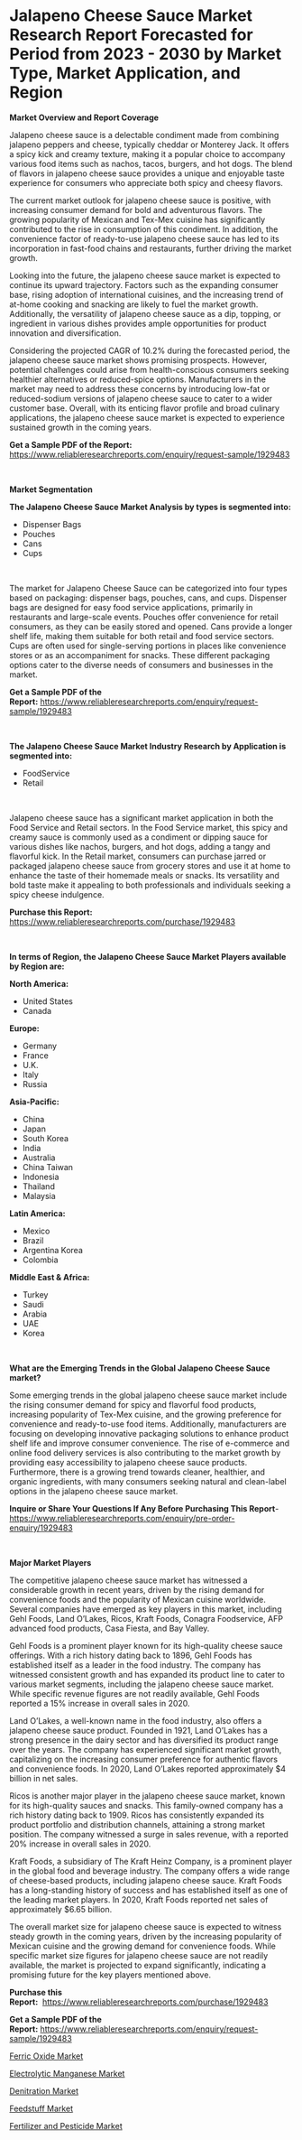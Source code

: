 <p><h1>Jalapeno Cheese Sauce Market Research Report Forecasted for Period from 2023 -  2030 by Market Type, Market Application, and Region</h1></p><p><strong>Market Overview and Report Coverage</strong></p>
<p><p>Jalapeno cheese sauce is a delectable condiment made from combining jalapeno peppers and cheese, typically cheddar or Monterey Jack. It offers a spicy kick and creamy texture, making it a popular choice to accompany various food items such as nachos, tacos, burgers, and hot dogs. The blend of flavors in jalapeno cheese sauce provides a unique and enjoyable taste experience for consumers who appreciate both spicy and cheesy flavors.</p><p>The current market outlook for jalapeno cheese sauce is positive, with increasing consumer demand for bold and adventurous flavors. The growing popularity of Mexican and Tex-Mex cuisine has significantly contributed to the rise in consumption of this condiment. In addition, the convenience factor of ready-to-use jalapeno cheese sauce has led to its incorporation in fast-food chains and restaurants, further driving the market growth.</p><p>Looking into the future, the jalapeno cheese sauce market is expected to continue its upward trajectory. Factors such as the expanding consumer base, rising adoption of international cuisines, and the increasing trend of at-home cooking and snacking are likely to fuel the market growth. Additionally, the versatility of jalapeno cheese sauce as a dip, topping, or ingredient in various dishes provides ample opportunities for product innovation and diversification.</p><p>Considering the projected CAGR of 10.2% during the forecasted period, the jalapeno cheese sauce market shows promising prospects. However, potential challenges could arise from health-conscious consumers seeking healthier alternatives or reduced-spice options. Manufacturers in the market may need to address these concerns by introducing low-fat or reduced-sodium versions of jalapeno cheese sauce to cater to a wider customer base. Overall, with its enticing flavor profile and broad culinary applications, the jalapeno cheese sauce market is expected to experience sustained growth in the coming years.</p></p>
<p><strong>Get a Sample PDF of the Report:</strong> <a href="https://www.reliableresearchreports.com/enquiry/request-sample/1929483">https://www.reliableresearchreports.com/enquiry/request-sample/1929483</a></p>
<p>&nbsp;</p>
<p><strong>Market Segmentation</strong></p>
<p><strong>The Jalapeno Cheese Sauce Market Analysis by types is segmented into:</strong></p>
<p><ul><li>Dispenser Bags</li><li>Pouches</li><li>Cans</li><li>Cups</li></ul></p>
<p>&nbsp;</p>
<p><p>The market for Jalapeno Cheese Sauce can be categorized into four types based on packaging: dispenser bags, pouches, cans, and cups. Dispenser bags are designed for easy food service applications, primarily in restaurants and large-scale events. Pouches offer convenience for retail consumers, as they can be easily stored and opened. Cans provide a longer shelf life, making them suitable for both retail and food service sectors. Cups are often used for single-serving portions in places like convenience stores or as an accompaniment for snacks. These different packaging options cater to the diverse needs of consumers and businesses in the market.</p></p>
<p><strong>Get a Sample PDF of the Report:</strong>&nbsp;<a href="https://www.reliableresearchreports.com/enquiry/request-sample/1929483">https://www.reliableresearchreports.com/enquiry/request-sample/1929483</a></p>
<p>&nbsp;</p>
<p><strong>The Jalapeno Cheese Sauce Market Industry Research by Application is segmented into:</strong></p>
<p><ul><li>FoodService</li><li>Retail</li></ul></p>
<p>&nbsp;</p>
<p><p>Jalapeno cheese sauce has a significant market application in both the Food Service and Retail sectors. In the Food Service market, this spicy and creamy sauce is commonly used as a condiment or dipping sauce for various dishes like nachos, burgers, and hot dogs, adding a tangy and flavorful kick. In the Retail market, consumers can purchase jarred or packaged jalapeno cheese sauce from grocery stores and use it at home to enhance the taste of their homemade meals or snacks. Its versatility and bold taste make it appealing to both professionals and individuals seeking a spicy cheese indulgence.</p></p>
<p><strong>Purchase this Report:</strong>&nbsp; <a href="https://www.reliableresearchreports.com/purchase/1929483">https://www.reliableresearchreports.com/purchase/1929483</a></p>
<p>&nbsp;</p>
<p><strong>In terms of Region, the Jalapeno Cheese Sauce Market Players available by Region are:</strong></p>
<p>
    <p> <strong> North America: </strong>
        <ul>
            <li>United States</li>
            <li>Canada</li>
        </ul>
        </p> 
    <p> <strong> Europe: </strong>
        <ul>
            <li>Germany</li>
            <li>France</li>
            <li>U.K.</li>
            <li>Italy</li>
            <li>Russia</li>
        </ul>
        </p> 
    <p> <strong> Asia-Pacific: </strong>
        <ul>
            <li>China</li>
            <li>Japan</li>
            <li>South Korea</li>
            <li>India</li>
            <li>Australia</li>
            <li>China Taiwan</li>
            <li>Indonesia</li>
            <li>Thailand</li>
            <li>Malaysia</li>
        </ul>
        </p> 
    <p> <strong> Latin America: </strong>
        <ul>
            <li>Mexico</li>
            <li>Brazil</li>
            <li>Argentina Korea</li>
            <li>Colombia</li>
        </ul>
        </p> 
    <p> <strong> Middle East & Africa: </strong>
        <ul>
            <li>Turkey</li>
            <li>Saudi</li>
            <li>Arabia</li>
            <li>UAE</li>
            <li>Korea</li>
        </ul>
    </p>
    </p>
<p>&nbsp;</p>
<p><strong>What are the Emerging Trends in the Global Jalapeno Cheese Sauce market?</strong></p>
<p><p>Some emerging trends in the global jalapeno cheese sauce market include the rising consumer demand for spicy and flavorful food products, increasing popularity of Tex-Mex cuisine, and the growing preference for convenience and ready-to-use food items. Additionally, manufacturers are focusing on developing innovative packaging solutions to enhance product shelf life and improve consumer convenience. The rise of e-commerce and online food delivery services is also contributing to the market growth by providing easy accessibility to jalapeno cheese sauce products. Furthermore, there is a growing trend towards cleaner, healthier, and organic ingredients, with many consumers seeking natural and clean-label options in the jalapeno cheese sauce market.</p></p>
<p><strong>Inquire or Share Your Questions If Any Before Purchasing This Report</strong>- <a href="https://www.reliableresearchreports.com/enquiry/pre-order-enquiry/1929483">https://www.reliableresearchreports.com/enquiry/pre-order-enquiry/1929483</a></p>
<p>&nbsp;</p>
<p><strong>Major Market Players</strong></p>
<p><p>The competitive jalapeno cheese sauce market has witnessed a considerable growth in recent years, driven by the rising demand for convenience foods and the popularity of Mexican cuisine worldwide. Several companies have emerged as key players in this market, including Gehl Foods, Land O’Lakes, Ricos, Kraft Foods, Conagra Foodservice, AFP advanced food products, Casa Fiesta, and Bay Valley. </p><p>Gehl Foods is a prominent player known for its high-quality cheese sauce offerings. With a rich history dating back to 1896, Gehl Foods has established itself as a leader in the food industry. The company has witnessed consistent growth and has expanded its product line to cater to various market segments, including the jalapeno cheese sauce market. While specific revenue figures are not readily available, Gehl Foods reported a 15% increase in overall sales in 2020.</p><p>Land O’Lakes, a well-known name in the food industry, also offers a jalapeno cheese sauce product. Founded in 1921, Land O’Lakes has a strong presence in the dairy sector and has diversified its product range over the years. The company has experienced significant market growth, capitalizing on the increasing consumer preference for authentic flavors and convenience foods. In 2020, Land O’Lakes reported approximately $4 billion in net sales.</p><p>Ricos is another major player in the jalapeno cheese sauce market, known for its high-quality sauces and snacks. This family-owned company has a rich history dating back to 1909. Ricos has consistently expanded its product portfolio and distribution channels, attaining a strong market position. The company witnessed a surge in sales revenue, with a reported 20% increase in overall sales in 2020.</p><p>Kraft Foods, a subsidiary of The Kraft Heinz Company, is a prominent player in the global food and beverage industry. The company offers a wide range of cheese-based products, including jalapeno cheese sauce. Kraft Foods has a long-standing history of success and has established itself as one of the leading market players. In 2020, Kraft Foods reported net sales of approximately $6.65 billion.</p><p>The overall market size for jalapeno cheese sauce is expected to witness steady growth in the coming years, driven by the increasing popularity of Mexican cuisine and the growing demand for convenience foods. While specific market size figures for jalapeno cheese sauce are not readily available, the market is projected to expand significantly, indicating a promising future for the key players mentioned above.</p></p>
<p><strong>Purchase this Report:</strong>&nbsp;&nbsp;<a href="https://www.reliableresearchreports.com/purchase/1929483">https://www.reliableresearchreports.com/purchase/1929483</a></p>
<p></p>
<p><strong>Get a Sample PDF of the Report:</strong>&nbsp;<a href="https://www.reliableresearchreports.com/enquiry/request-sample/1929483">https://www.reliableresearchreports.com/enquiry/request-sample/1929483</a></p>
<p><p><a href="https://medium.com/@brendajames1938/ferric-oxide-market-the-key-to-successful-business-strategy-forecast-till-2030-1a1afe855516">Ferric Oxide Market</a></p><p><a href="https://medium.com/@ruthmorales25/electrolytic-manganese-market-analysis-its-cagr-market-segmentation-and-global-industry-overview-76fdb7dc0d8a">Electrolytic Manganese Market</a></p><p><a href="https://medium.com/@lorimyers95/denitration-market-insight-market-trends-growth-forecasted-from-2023-to-2030-adaa74fea9de">Denitration Market</a></p><p><a href="https://medium.com/@loriwatson1948/feedstuff-market-exploring-market-share-market-trends-and-future-growth-f825c9cfeeef">Feedstuff Market</a></p><p><a href="https://medium.com/@marieriley2012/fertilizer-and-pesticide-market-competitive-analysis-market-trends-and-forecast-to-2030-e2cc45697039">Fertilizer and Pesticide Market</a></p></p>
